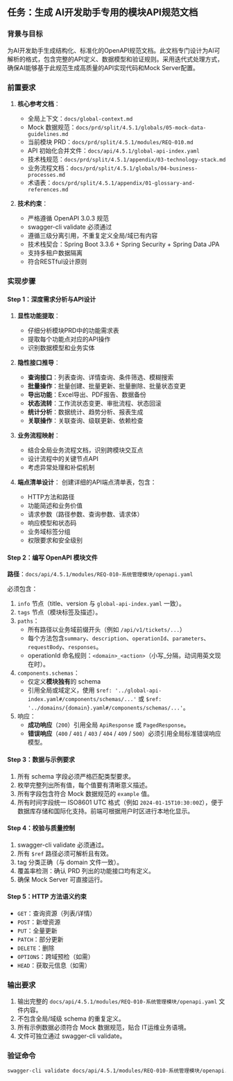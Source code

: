 ## 任务：生成 AI开发助手专用的模块API规范文档

### 背景与目标
为AI开发助手生成结构化、标准化的OpenAPI规范文档。此文档专门设计为AI可解析的格式，包含完整的API定义、数据模型和验证规则。采用迭代式处理方式，确保AI能够基于此规范生成高质量的API实现代码和Mock Server配置。

### 前置要求
1. **核心参考文档**：
   - 全局上下文：`docs/global-context.md`
   - Mock 数据规范：`docs/prd/split/4.5.1/globals/05-mock-data-guidelines.md`
   - 当前模块 PRD：`docs/prd/split/4.5.1/modules/REQ-010.md`
   - API 初始化合并文件：`docs/api/4.5.1/global-api-index.yaml`
   - 技术栈规范：`docs/prd/split/4.5.1/appendix/03-technology-stack.md`
   - 业务流程文档：`docs/prd/split/4.5.1/globals/04-business-processes.md`
   - 术语表：`docs/prd/split/4.5.1/appendix/01-glossary-and-references.md`

2. **技术约束**：
   - 严格遵循 OpenAPI 3.0.3 规范
   - swagger-cli validate 必须通过
   - 遵循三级分离引用，不重复定义全局/域已有内容
   - 技术栈契合：Spring Boot 3.3.6 + Spring Security + Spring Data JPA
   - 支持多租户数据隔离
   - 符合RESTful设计原则

### 实现步骤

#### Step 1：深度需求分析与API设计
1. **显性功能提取**：
   - 仔细分析模块PRD中的功能需求表
   - 提取每个功能点对应的API操作
   - 识别数据模型和业务实体

2. **隐性接口推导**：
   - **查询接口**：列表查询、详情查询、条件筛选、模糊搜索
   - **批量操作**：批量创建、批量更新、批量删除、批量状态变更
   - **导出功能**：Excel导出、PDF报告、数据备份
   - **状态流转**：工作流状态变更、审批流程、状态回滚
   - **统计分析**：数据统计、趋势分析、报表生成
   - **关联操作**：关联查询、级联更新、依赖检查

3. **业务流程映射**：
   - 结合全局业务流程文档，识别跨模块交互点
   - 设计流程中的关键节点API
   - 考虑异常处理和补偿机制

4. **端点清单设计**：
   创建详细的API端点清单表，包含：
   - HTTP方法和路径
   - 功能简述和业务价值
   - 请求参数（路径参数、查询参数、请求体）
   - 响应模型和状态码
   - 业务域标签分组
   - 权限要求和安全级别

#### Step 2：编写 OpenAPI 模块文件
**路径**：`docs/api/4.5.1/modules/REQ-010-系统管理模块/openapi.yaml`

必须包含：
1. `info` 节点（title、version 与 `global-api-index.yaml` 一致）。
2. `tags` 节点（模块标签及描述）。
3. `paths`：  
   - 所有路径以业务域前缀开头（例如 `/api/v1/tickets/...`）  
   - 每个方法包含`summary`、`description`、`operationId`、`parameters`、`requestBody`、`responses`。  
   - operationId 命名规则：`<domain>_<action>`（小写_分隔，动词用英文现在时）。
4. `components.schemas`：  
   - 仅定义**模块独有**的 schema
   - 引用全局或域定义，使用 `$ref: '../global-api-index.yaml#/components/schemas/...'` 或 `$ref: '../domains/{domain}.yaml#/components/schemas/...'`。
5. 响应：
   - **成功响应**（`200`）引用全局 `ApiResponse` 或 `PagedResponse`。
   - **错误响应**（`400` / `401` / `403` / `404` / `409` / `500`）必须引用全局标准错误响应模型。

#### Step 3：数据与示例要求
1. 所有 schema 字段必须严格匹配类型要求。
2. 枚举完整列出所有值，每个值要有清晰意义描述。
3. 所有字段包含符合 Mock 数据规范的 `example` 值。
4. 所有时间字段统一 ISO8601 UTC 格式（例如 `2024-01-15T10:30:00Z`），便于数据库存储和国际化支持。前端可根据用户时区进行本地化显示。

#### Step 4：校验与质量控制
1. swagger-cli validate 必须通过。
2. 所有 `$ref` 路径必须可解析且有效。
3. tag 分类正确（与 domain 文件一致）。
4. 覆盖率检测：确认 PRD 列出的功能接口均有定义。
5. 确保 Mock Server 可直接运行。

#### Step 5：HTTP 方法语义约束
- `GET`：查询资源（列表/详情）
- `POST`：新增资源
- `PUT`：全量更新
- `PATCH`：部分更新
- `DELETE`：删除
- `OPTIONS`：跨域预检（如需）
- `HEAD`：获取元信息（如需）

### 输出要求
1. 输出完整的 `docs/api/4.5.1/modules/REQ-010-系统管理模块/openapi.yaml` 文件内容。
2. 不包含全局/域级 schema 的重复定义。
3. 所有示例数据必须符合 Mock 数据规范，贴合 IT运维业务语境。
4. 文件可独立通过 swagger-cli validate。

### 验证命令
```bash
swagger-cli validate docs/api/4.5.1/modules/REQ-010-系统管理模块/openapi.yaml
